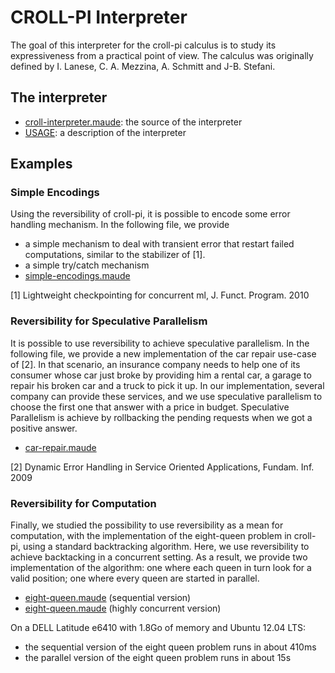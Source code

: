 # CROLL-PI Interpreter

The goal of this interpreter for the croll-pi calculus is to study its expressiveness from a practical point of view.
The calculus was originally defined by I. Lanese, C. A. Mezzina, A. Schmitt and J-B. Stefani.

## The interpreter

  - [croll-interpreter.maude](https://github.com/gzoumix/crollPI/blob/master/croll-interpreter.maude): the source of the interpreter
  - [USAGE](https://github.com/gzoumix/crollPI/blob/master/USAGE.md): a description of the interpreter

## Examples
### Simple Encodings

Using the reversibility of croll-pi, it is possible to encode some error handling mechanism. In the following file, we provide

  - a simple mechanism to deal with transient error that restart failed computations, similar to the stabilizer of [1].
  - a simple try/catch mechanism
  - [simple-encodings.maude](https://github.com/gzoumix/crollPI/blob/master/examples/simple-encodings.maude)

[1] Lightweight checkpointing for concurrent ml, J. Funct. Program. 2010


### Reversibility for Speculative Parallelism

It is possible to use reversibility to achieve speculative parallelism. In the following file, we provide a new implementation of the car repair use-case of [2]. In that scenario, an insurance company needs to help one of its consumer whose car just broke by providing him a rental car, a garage to repair his broken car and a truck to pick it up. In our implementation, several company can provide these services, and we use speculative parallelism to choose the first one that answer with a price in budget. Speculative Parallelism is achieve by rollbacking the pending requests when we got a positive answer.

  - [car-repair.maude](https://github.com/gzoumix/crollPI/blob/master/examples/car-repair.maude)

[2] Dynamic Error Handling in Service Oriented Applications, Fundam. Inf. 2009


### Reversibility for Computation

Finally, we studied the possibility to use reversibility as a mean for computation, with the implementation of the eight-queen problem in croll-pi, using a standard backtracking algorithm. Here, we use reversibility to achieve backtacking in a concurrent setting. As a result, we provide two implementation of the algorithm: one where each queen in turn look for a valid position; one where every queen are started in parallel.

  - [eight-queen.maude](https://github.com/gzoumix/crollPI/blob/master/examples/eight-queen-sequential.maude) (sequential version)
  - [eight-queen.maude](https://github.com/gzoumix/crollPI/blob/master/examples/eight-queen-parallel.maude) (highly concurrent version)

On a DELL Latitude e6410 with 1.8Go of memory and Ubuntu 12.04 LTS:

  - the sequential version of the eight queen problem runs in about 410ms
  - the parallel version of the eight queen problem runs in about 15s

